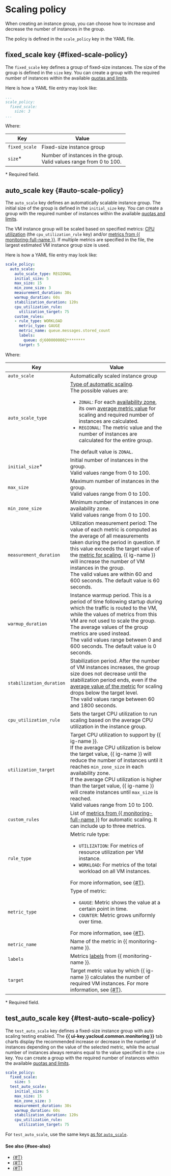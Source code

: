 # Scaling policy

When creating an instance group, you can choose how to increase and decrease the number of instances in the group.

The policy is defined in the `scale_policy` key in the YAML file.

## fixed_scale key {#fixed-scale-policy}

The `fixed_scale` key defines a group of fixed-size instances. The size of the group is defined in the `size` key. You can create a group with the required number of instances within the available [quotas and limits](../../limits.md).

Here is how a YAML file entry may look like:

```yaml
...
scale_policy:
  fixed_scale:
    size: 3
...
```

Where:

| Key | Value |
--- | ---
| `fixed_scale` | Fixed-size instance group |
| `size`* | Number of instances in the group.<br>Valid values range from 0 to 100. |

\* Required field.

## auto_scale key {#auto-scale-policy}

The `auto_scale` key defines an automatically scalable instance group. The initial size of the group is defined in the `initial_size` key. You can create a group with the required number of instances within the available [quotas and limits](../../limits.md).

The VM instance group will be scaled based on specified metrics: [CPU utilization](../scale.md#cpu-utilization) (the `cpu_utilization_rule` key) and/or [metrics from {{ monitoring-full-name }}](../scale.md#monitoring-metrics). If multiple metrics are specified in the file, the largest estimated VM instance group size is used.

Here is how a YAML file entry may look like:

```yaml
scale_policy:
  auto_scale:
    auto_scale_type: REGIONAL
    initial_size: 5
    max_size: 15
    min_zone_size: 3
    measurement_duration: 30s
    warmup_duration: 60s
    stabilization_duration: 120s
    cpu_utilization_rule:
      utilization_target: 75
    custom_rules:
    - rule_type: WORKLOAD
      metric_type: GAUGE
      metric_name: queue.messages.stored_count
      labels:
        queue: dj6000000002********
      target: 5
```

Where:

| Key | Value |
--- | ---
| `auto_scale` | Automatically scaled instance group |
| `auto_scale_type` | [Type of automatic scaling](../scale.md#auto-scale-type).<br/>The possible values are: <ul><li>`ZONAL`: For each [availability zone](../../../../overview/concepts/geo-scope.md), its own [average metric value](../scale.md#average-metric) for scaling and required number of instances are calculated.</li><li>`REGIONAL`: The metric value and the number of instances are calculated for the entire group.</li></ul> The default value is `ZONAL`. |
| `initial_size`* | Initial number of instances in the group.<br>Valid values range from 0 to 100. |
| `max_size` | Maximum number of instances in the group.<br>Valid values range from 0 to 100. |
| `min_zone_size` | Minimum number of instances in one availability zone.<br>Valid values range from 0 to 100. |
| `measurement_duration` | Utilization measurement period: The value of each metric is computed as the average of all measurements taken during the period in question. If this value exceeds the target value of the [metric for scaling](../scale.md#metrics), {{ ig-name }} will increase the number of VM instances in the group.<br>The valid values are within 60 and 600 seconds. The default value is 60 seconds. |
| `warmup_duration` | Instance warmup period. This is a period of time following startup during which the traffic is routed to the VM, while the values of metrics from this VM are not used to scale the group. The average values of the group metrics are used instead.<br>The valid values range between 0 and 600 seconds. The default value is 0 seconds. |
| `stabilization_duration` | Stabilization period. After the number of VM instances increases, the group size does not decrease until the stabilization period ends, even if the [average value of the metric](../scale.md#average-metric) for scaling drops below the target level.<br>The valid values range between 60 and 1800 seconds. |
| `cpu_utilization_rule` | Sets the target CPU utilization to run scaling based on the average CPU utilization in the instance group. |
| `utilization_target` | Target CPU utilization to support by {{ ig-name }}.<br>If the average CPU utilization is below the target value, {{ ig-name }} will reduce the number of instances until it reaches `min_zone_size` in each availability zone.<br>If the average CPU utilization is higher than the target value, {{ ig-name }} will create instances until `max_size` is reached.<br>Valid values range from 10 to 100. |
| `custom_rules` | List of [metrics from {{ monitoring-full-name }}](../scale.md#monitoring-metrics) for automatic scaling. It can include up to three metrics. |
| `rule_type` | Metric rule type:<ul><li>`UTILIZATION`: For metrics of resource utilization per VM instance.</li><li>`WORKLOAD`: For metrics of the total workload on all VM instances.</li></ul>For more information, see [{#T}](../scale.md#monitoring-metrics). |
| `metric_type` | Type of metric:<ul><li>`GAUGE`: Metric shows the value at a certain point in time.</li><li>`COUNTER`: Metric grows uniformly over time.</li></ul>For more information, see [{#T}](../scale.md#monitoring-metrics). |
| `metric_name` | Name of the metric in {{ monitoring-name }}. |
| `labels` | Metrics [labels](../../../../monitoring/concepts/data-model.md#label) from {{ monitoring-name }}. |
| `target` | Target metric value by which {{ ig-name }} calculates the number of required VM instances. For more information, see [{#T}](../scale.md#monitoring-metrics). |

\* Required field.

## test_auto_scale key {#test-auto-scale-policy}

The `test_auto_scale` key defines a fixed-size instance group with auto scaling testing enabled. The **{{ ui-key.yacloud.common.monitoring }}** tab charts display the recommended increase or decrease in the number of instances depending on the value of the selected metric, while the actual number of instances always remains equal to the value specified in the `size` key. You can create a group with the required number of instances within the available [quotas and limits](../../limits.md).

```yaml
scale_policy:
  fixed_scale:
    size: 5
  test_auto_scale:
    initial_size: 5
    max_size: 15
    min_zone_size: 3
    measurement_duration: 30s
    warmup_duration: 60s
    stabilization_duration: 120s
    cpu_utilization_rule:
      utilization_target: 75
```

For `test_auto_scale`, use the same keys [as for `auto_scale`](#auto-scale-policy).

#### See also {#see-also}

* [{#T}](healing-policy.md)
* [{#T}](allocation-policy.md)
* [{#T}](deploy-policy.md)
